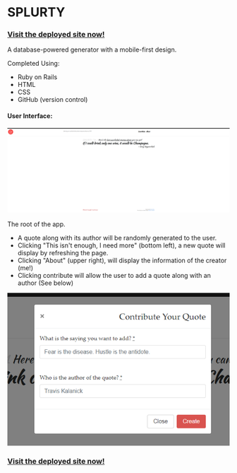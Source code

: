 # SPLURTY
### [Visit the deployed site now!](https://splurty-enrique-cerna.herokuapp.com/)

A database-powered generator with a mobile-first design.

Completed Using:
- Ruby on Rails
- HTML
- CSS
- GitHub (version control)

#### User Interface:
![Image of Root Page](https://github.com/SleepyLoki/loki-is-better-than-odin/blob/master/app/assets/images/1.PNG)

The root of the app.
  - A quote along with its author will be randomly generated to the user.
  - Clicking "This isn't enough, I need more" (bottom left), a new quote will display by refreshing the page.
  - Clicking "About" (upper right), will display the information of the creator (me!)
  - Clicking contribute will allow the user to add a quote along with an author (See below)
  
![Image of Contribution Action](https://github.com/SleepyLoki/loki-is-better-than-odin/blob/master/app/assets/images/2.png)



### [Visit the deployed site now!](https://splurty-enrique-cerna.herokuapp.com/)
